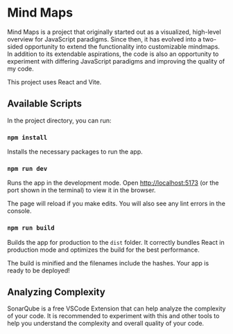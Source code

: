# Mind Maps

Mind Maps is a project that originally started out as a visualized, high-level overview for JavaScript paradigms. Since then, it has evolved into a two-sided opportunity to extend the functionality into customizable mindmaps. In addition to its extendable aspirations, the code is also an opportunity to experiment with differing JavaScript paradigms and improving the quality of my code.

This project uses React and Vite.

## Available Scripts

In the project directory, you can run:

### `npm install`

Installs the necessary packages to run the app.

### `npm run dev`

Runs the app in the development mode.
Open [http://localhost:5173](http://localhost:5173) (or the port shown in the terminal) to view it in the browser.

The page will reload if you make edits.
You will also see any lint errors in the console.

### `npm run build`

Builds the app for production to the `dist` folder.
It correctly bundles React in production mode and optimizes the build for the best performance.

The build is minified and the filenames include the hashes.
Your app is ready to be deployed!



## Analyzing Complexity

SonarQube is a free VSCode Extension that can help analyze the complexity of your code. It is recommended to experiment with this and other tools to help you understand the complexity and overall quality of your code.
